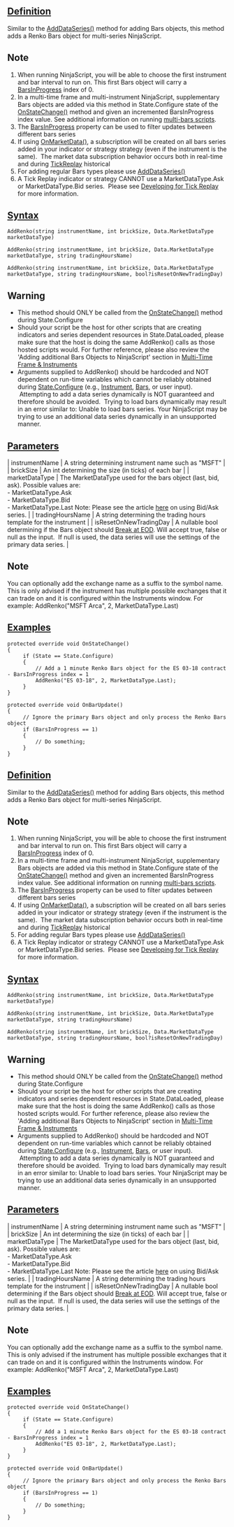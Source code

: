 ## [Definition](https://developer.ninjatrader.com/docs/desktop/addrenko\#definition)

Similar to the [AddDataSeries()](https://developer.ninjatrader.com/docs/desktop/adddataseries) method for adding Bars objects, this method adds a Renko Bars object for multi-series NinjaScript.

## Note

1. When running NinjaScript, you will be able to choose the first instrument and bar interval to run on. This first Bars object will carry a [BarsInProgress](https://developer.ninjatrader.com/docs/desktop/barsinprogress) index of 0.
2. In a multi-time frame and multi-instrument NinjaScript, supplementary Bars objects are added via this method in State.Configure state of the [OnStateChange()](https://developer.ninjatrader.com/docs/desktop/onstatechange) method and given an incremented BarsInProgress index value. See additional information on running [multi-bars scripts](https://developer.ninjatrader.com/docs/desktop/multi_time_frame_instruments).
3. The [BarsInProgress](https://developer.ninjatrader.com/docs/desktop/barsinprogress) property can be used to filter updates between different bars series
4. If using [OnMarketData()](https://developer.ninjatrader.com/docs/desktop/onmarketdata), a subscription will be created on all bars series added in your indicator or strategy strategy (even if the instrument is the same).  The market data subscription behavior occurs both in real-time and during [TickReplay](https://developer.ninjatrader.com/docs/desktop/developing_for_tick_replay) historical
5. For adding regular Bars types please use [AddDataSeries()](https://developer.ninjatrader.com/docs/desktop/adddataseries)
6. A Tick Replay indicator or strategy CANNOT use a MarketDataType.Ask or MarketDataType.Bid series.  Please see [Developing for Tick Replay](https://developer.ninjatrader.com/docs/desktop/developing_for_tick_replay) for more information.

## [Syntax](https://developer.ninjatrader.com/docs/desktop/addrenko\#syntax)

`AddRenko(string instrumentName, int brickSize, Data.MarketDataType marketDataType)`

`AddRenko(string instrumentName, int brickSize, Data.MarketDataType marketDataType, string tradingHoursName)`

`AddRenko(string instrumentName, int brickSize, Data.MarketDataType marketDataType, string tradingHoursName, bool?isResetOnNewTradingDay)`

## Warning

- This method should ONLY be called from the [OnStateChange()](https://developer.ninjatrader.com/docs/desktop/onstatechange) method during State.Configure
- Should your script be the host for other scripts that are creating indicators and series dependent resources in State.DataLoaded, please make sure that the host is doing the same AddRenko() calls as those hosted scripts would. For further reference, please also review the 'Adding additional Bars Objects to NinjaScript' section in [Multi-Time Frame & Instruments](https://developer.ninjatrader.com/docs/desktop/multi_time_frame_instruments)
- Arguments supplied to AddRenko() should be hardcoded and NOT dependent on run-time variables which cannot be reliably obtained during [State.Configure](https://developer.ninjatrader.com/docs/desktop/state) (e.g., [Instrument](https://developer.ninjatrader.com/docs/desktop/instrument), [Bars](https://developer.ninjatrader.com/docs/desktop/bars), or user input).  Attempting to add a data series dynamically is NOT guaranteed and therefore should be avoided.  Trying to load bars dynamically may result in an error similar to: Unable to load bars series. Your NinjaScript may be trying to use an additional data series dynamically in an unsupported manner.

## [Parameters](https://developer.ninjatrader.com/docs/desktop/addrenko\#parameters)

| instrumentName | A string determining instrument name such as "MSFT" |
| brickSize | An int determining the size (in ticks) of each bar |
| marketDataType | The MarketDataType used for the bars object (last, bid, ask). Possible values are:<br>- MarketDataType.Ask<br>- MarketDataType.Bid<br>- MarketDataType.Last Note: Please see the article [here](https://developer.ninjatrader.com/docs/desktop/using_historical_bid_ask_serie) on using Bid/Ask series. |
| tradingHoursName | A string determining the trading hours template for the instrument |
| isResetOnNewTradingDay | A nullable bool determining if the Bars object should [Break at EOD](https://ninjatrader.com/support/helpGuides/nt8/NT%20HelpGuide%20English.html?break_at_eod.htm). Will accept true, false or null as the input.  If null is used, the data series will use the settings of the primary data series. |

## Note

You can optionally add the exchange name as a suffix to the symbol name. This is only advised if the instrument has multiple possible exchanges that it can trade on and it is configured within the Instruments window. For example: AddRenko("MSFT Arca", 2, MarketDataType.Last)

## [Examples](https://developer.ninjatrader.com/docs/desktop/addrenko\#examples)

```jsx-150469391 csharp
protected override void OnStateChange()
{
     if (State == State.Configure)
     {
         // Add a 1 minute Renko Bars object for the ES 03-18 contract - BarsInProgress index = 1
         AddRenko("ES 03-18", 2, MarketDataType.Last);
     }
}

protected override void OnBarUpdate()
{
     // Ignore the primary Bars object and only process the Renko Bars object
     if (BarsInProgress == 1)
     {
         // Do something;
     }
}

```

## [Definition](https://developer.ninjatrader.com/docs/desktop/addrenko\#definition)

Similar to the [AddDataSeries()](https://developer.ninjatrader.com/docs/desktop/adddataseries) method for adding Bars objects, this method adds a Renko Bars object for multi-series NinjaScript.

## Note

1. When running NinjaScript, you will be able to choose the first instrument and bar interval to run on. This first Bars object will carry a [BarsInProgress](https://developer.ninjatrader.com/docs/desktop/barsinprogress) index of 0.
2. In a multi-time frame and multi-instrument NinjaScript, supplementary Bars objects are added via this method in State.Configure state of the [OnStateChange()](https://developer.ninjatrader.com/docs/desktop/onstatechange) method and given an incremented BarsInProgress index value. See additional information on running [multi-bars scripts](https://developer.ninjatrader.com/docs/desktop/multi_time_frame_instruments).
3. The [BarsInProgress](https://developer.ninjatrader.com/docs/desktop/barsinprogress) property can be used to filter updates between different bars series
4. If using [OnMarketData()](https://developer.ninjatrader.com/docs/desktop/onmarketdata), a subscription will be created on all bars series added in your indicator or strategy strategy (even if the instrument is the same).  The market data subscription behavior occurs both in real-time and during [TickReplay](https://developer.ninjatrader.com/docs/desktop/developing_for_tick_replay) historical
5. For adding regular Bars types please use [AddDataSeries()](https://developer.ninjatrader.com/docs/desktop/adddataseries)
6. A Tick Replay indicator or strategy CANNOT use a MarketDataType.Ask or MarketDataType.Bid series.  Please see [Developing for Tick Replay](https://developer.ninjatrader.com/docs/desktop/developing_for_tick_replay) for more information.

## [Syntax](https://developer.ninjatrader.com/docs/desktop/addrenko\#syntax)

`AddRenko(string instrumentName, int brickSize, Data.MarketDataType marketDataType)`

`AddRenko(string instrumentName, int brickSize, Data.MarketDataType marketDataType, string tradingHoursName)`

`AddRenko(string instrumentName, int brickSize, Data.MarketDataType marketDataType, string tradingHoursName, bool?isResetOnNewTradingDay)`

## Warning

- This method should ONLY be called from the [OnStateChange()](https://developer.ninjatrader.com/docs/desktop/onstatechange) method during State.Configure
- Should your script be the host for other scripts that are creating indicators and series dependent resources in State.DataLoaded, please make sure that the host is doing the same AddRenko() calls as those hosted scripts would. For further reference, please also review the 'Adding additional Bars Objects to NinjaScript' section in [Multi-Time Frame & Instruments](https://developer.ninjatrader.com/docs/desktop/multi_time_frame_instruments)
- Arguments supplied to AddRenko() should be hardcoded and NOT dependent on run-time variables which cannot be reliably obtained during [State.Configure](https://developer.ninjatrader.com/docs/desktop/state) (e.g., [Instrument](https://developer.ninjatrader.com/docs/desktop/instrument), [Bars](https://developer.ninjatrader.com/docs/desktop/bars), or user input).  Attempting to add a data series dynamically is NOT guaranteed and therefore should be avoided.  Trying to load bars dynamically may result in an error similar to: Unable to load bars series. Your NinjaScript may be trying to use an additional data series dynamically in an unsupported manner.

## [Parameters](https://developer.ninjatrader.com/docs/desktop/addrenko\#parameters)

| instrumentName | A string determining instrument name such as "MSFT" |
| brickSize | An int determining the size (in ticks) of each bar |
| marketDataType | The MarketDataType used for the bars object (last, bid, ask). Possible values are:<br>- MarketDataType.Ask<br>- MarketDataType.Bid<br>- MarketDataType.Last Note: Please see the article [here](https://developer.ninjatrader.com/docs/desktop/using_historical_bid_ask_serie) on using Bid/Ask series. |
| tradingHoursName | A string determining the trading hours template for the instrument |
| isResetOnNewTradingDay | A nullable bool determining if the Bars object should [Break at EOD](https://ninjatrader.com/support/helpGuides/nt8/NT%20HelpGuide%20English.html?break_at_eod.htm). Will accept true, false or null as the input.  If null is used, the data series will use the settings of the primary data series. |

## Note

You can optionally add the exchange name as a suffix to the symbol name. This is only advised if the instrument has multiple possible exchanges that it can trade on and it is configured within the Instruments window. For example: AddRenko("MSFT Arca", 2, MarketDataType.Last)

## [Examples](https://developer.ninjatrader.com/docs/desktop/addrenko\#examples)

```jsx-150469391 csharp
protected override void OnStateChange()
{
     if (State == State.Configure)
     {
         // Add a 1 minute Renko Bars object for the ES 03-18 contract - BarsInProgress index = 1
         AddRenko("ES 03-18", 2, MarketDataType.Last);
     }
}

protected override void OnBarUpdate()
{
     // Ignore the primary Bars object and only process the Renko Bars object
     if (BarsInProgress == 1)
     {
         // Do something;
     }
}

```